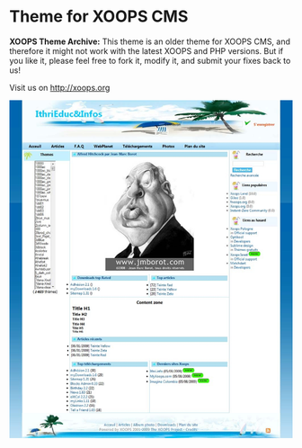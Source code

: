 # Theme for XOOPS CMS 
 
**XOOPS Theme Archive:** This theme is an older theme for XOOPS CMS, and therefore it might not work with the latest XOOPS and PHP versions.
But if you like it, please feel free to fork it, modify it, and submit your fixes back to us!
 
Visit us on http://xoops.org
 
![Theme Preview](/large_summer_76077_1d9e5.jpg) 
